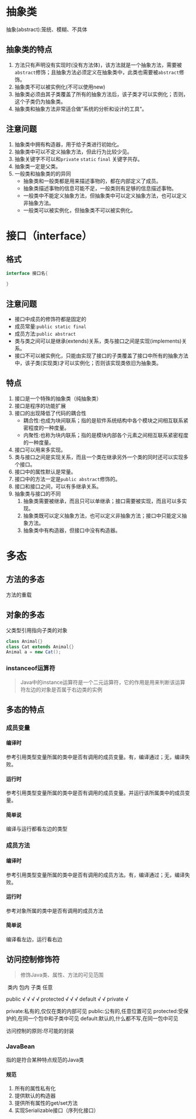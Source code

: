 # 抽象类

抽象(abstract):笼统、模糊、不具体

## 抽象类的特点

1. 方法只有声明没有实现时(没有方法体)，该方法就是一个抽象方法，需要被`abstract`修饰；且抽象方法必须定义在抽象类中，此类也需要被`abstract`修饰。
2. 抽象类不可以被实例化(不可以使用new)
3. 抽象类必须由其子类覆盖了所有的抽象方法后，该子类才可以实例化；否则，这个子类仍为抽象类。
4. 抽象类和抽象方法非常适合做”系统的分析和设计的工具“。

## 注意问题

1. 抽象类中拥有构造器，用于给子类进行初始化。
2. 抽象类中可以不定义抽象方法，但此行为比较少见。
3. 抽象关键字不可以和`private` `static` `final` 关键字共存。
4. 抽象类一定是父类。
5. 一般类和抽象类的的异同
   - 抽象类和一般类都是用来描述事物的，都在内部定义了成员。
   - 抽象类描述事物的信息可能不足，一般类则有足够的信息描述事物。
   - 一般类中不能定义抽象方法，但抽象类中可以定义抽象方法，也可以定义非抽象方法。
   - 一般类可以被实例化，但抽象类不可以被实例化。

# 接口（interface）

## 格式

```java
interface 接口名{
    
}
```

## 注意问题

- 接口中成员的修饰符都是固定的
- 成员常量:`public static final`
- 成员方法:`public abstract`
- 类与类之间可以是继承(extends)关系，类与接口之间是实现(implements)关系。
- 接口不可以被实例化，只能由实现了接口的子类覆盖了接口中所有的抽象方法中，该子类(实现类)才可以实例化；否则该实现类依旧为抽象类。

## 特点

1. 接口是一个特殊的抽象类（纯抽象类）
2. 接口是程序的功能扩展
3. 接口的出现降低了代码的耦合性
   - 耦合性:也成为块间联系；指的是软件系统结构中各个模块之间相互联系紧密程度的一种度量。
   - 内聚性:也称为块内联系；指的是模块内部各个元素之间相互联系紧密程度的一种度量。
4. 接口可以用来多实现。
5. 类与接口之间是实现关系，而且一个类在继承另外一个类的同时还可以实现多个接口。
6. 接口中的属性默认是常量。
7. 接口中的方法一定是`public abstract`修饰的。
8. 接口和接口之间，可以有多继承关系。
9. 抽象类与接口的不同
   1. 抽象类需要被继承，而且只可以单继承；接口需要被实现，而且可以多实现。
   2. 抽象类既可以定义抽象方法，也可以定义非抽象方法；接口中只能定义抽象方法。
   3. 抽象类中有构造器，但接口中没有构造器。

# 多态

## 方法的多态

方法的重载

## 对象的多态

父类型引用指向子类的对象

```java
class Animal{}
class Cat extends Animal{}
Animal a = new Cat();
```

### instanceof运算符

> Java中的instance运算符是一个二元运算符，它的作用是用来判断该运算符左边的对象是否属于右边类的实例

## 多态的特点

### 成员变量

#### 编译时

参考引用类型变量所属的类中是否有调用的成员变量。有，编译通过；无，编译失败。

#### 运行时

参考引用类型变量所属的类中是否有调用的成员变量。并运行该所属类中的成员变量。

#### 简单说

编译与运行都看左边的类型

### 成员方法

#### 编译时

参考引用类型变量所属的类中是否有调用的成员方法。有，编译通过；无，编译失败。

#### 运行时

参考对象所属的类中是否有调用的成员方法

#### 简单说

编译看左边，运行看右边

## 访问控制修饰符

>  修饰Java类、属性、方法的可见范围

​					类内    包内   子类    任意

public       	√      	√    	 √    	 √
protected    √    	  √    	 √
default     	√    	  √
private   	  √

private:私有的,仅仅在类的内部可见
public:公有的,任意位置可见
protected:受保护的,在同一个包中和子类中可见
default:默认的,什么都不写,在同一包中可见

访问控制的原则:尽可能的封装

### JavaBean 

指的是符合某种特点规范的Java类

#### 规范

1. 所有的属性私有化
2. 提供默认的构造器
3. 提供所有属性的get/set方法
4. 实现Serializable接口（序列化接口）

